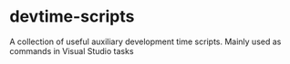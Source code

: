 # devtime-scripts

A collection of useful auxiliary development time scripts. Mainly used as commands in Visual Studio tasks